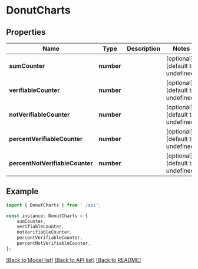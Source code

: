 # DonutCharts


## Properties

Name | Type | Description | Notes
------------ | ------------- | ------------- | -------------
**sumCounter** | **number** |  | [optional] [default to undefined]
**verifiableCounter** | **number** |  | [optional] [default to undefined]
**notVerifiableCounter** | **number** |  | [optional] [default to undefined]
**percentVerifiableCounter** | **number** |  | [optional] [default to undefined]
**percentNotVerifiableCounter** | **number** |  | [optional] [default to undefined]

## Example

```typescript
import { DonutCharts } from './api';

const instance: DonutCharts = {
    sumCounter,
    verifiableCounter,
    notVerifiableCounter,
    percentVerifiableCounter,
    percentNotVerifiableCounter,
};
```

[[Back to Model list]](../README.md#documentation-for-models) [[Back to API list]](../README.md#documentation-for-api-endpoints) [[Back to README]](../README.md)
